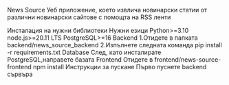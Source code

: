 News Source
Уеб приложение, което извлича новинарски статии от различни новинарски сайтове с помощта на RSS ленти

Инсталация на нужни библиотеки
Нужни езици
Python>=3.10
node.js>=20.11 LTS
PostgreSQL>=16
Backend
1.Отидете в папката backend/news_source_backend
2.Изпълнете следната команда
pip install -r requirements.txt
Database
След, като инсталирате PostgreSQL,направете базата
Frontend
Отидете в frontend/news-source-frontend
npm install
Инструкции за пускане
Първо пуснете backend сървъра
